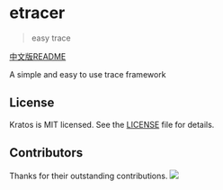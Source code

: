 # etracer
> easy trace

[中文版README](./README_zh.md)

A simple and easy to use trace framework

## License
Kratos is MIT licensed. See the [LICENSE](./LICENSE) file for details.

## Contributors
Thanks for their outstanding contributions.
<a href="https://github.com/easy-code/etracer/graphs/contributors">
  <img src="https://contrib.rocks/image?repo=easy-code/etracer" />
</a>